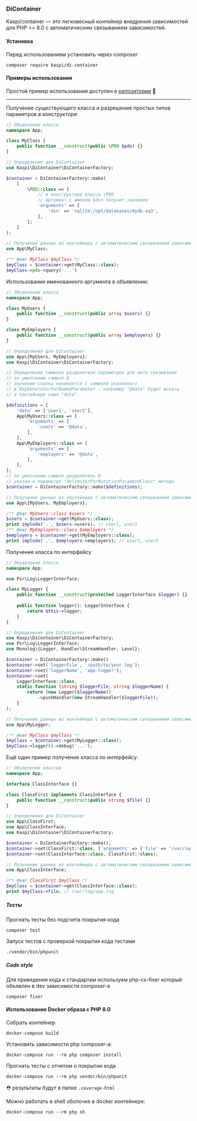 ### DiContainer

Kaspi/container — это легковесный контейнер внедрения зависимостей для PHP >= 8.0 с автоматическим связыванием зависимостей.

#### Установка

Перед использованием установить через composer

```shell
composer require kaspi/di-container
```

#### Примеры использования

Простой пример использования доступен в [репозитории](https://github.com/agdobrynin/di-container-examples) 🦄

---

Получение существующего класса и разрешение простых типов параметров в конструкторе:
```php
// Объявление класса
namespace App;

class MyClass {
    public function __construct(public \PDO $pdo) {}
}
```

```php
// Определения для DiContainer
use Kaspi\DiContainer\DiContainerFactory;

$container = DiContainerFactory::make(
    [
        \PDO::class => [
            // в конструкторе класса \PDO
            // аргумент с именем $dsn получит значение
            'arguments' => [
                'dsn' => 'sqlite:/opt/databases/mydb.sq3',
            ],
        ];
    ]
);
```

```php
// Получение данных из контейнера с автоматическим связыванием зависимостей
use App\MyClass;

/** @var MyClass $myClass */
$myClass = $container->get(MyClass::class);
$myClass->pdo->query('...')
```

Использование именованного аргумента в объявлении:

```php
// Объявление класса
namespace App;

class MyUsers {
    public function __construct(public array $users) {}
}

class MyEmployers {
    public function __construct(public array $employers) {}
}
```

```php
// Определения для DiContainer
use App\{MyUsers, MyEmployers};
use Kaspi\DiContainer\DiContainerFactory;

// Определение символа разделителя параметров для авто связывания
// по умолчанию символ @
// значение-ссылка начинается с символа указанного
// в KeyGeneratorForNamedParameter - например "@data" будет искать
// в контейнере ключ "data".

$definitions = [
    'data' => ['user1', 'user2'],
    App\MyUsers::class => [
        'arguments' => [
            'users' => '@data',
        ],
    ],
    App\MyEmployers::class => [
        'arguments' => [
            'employers' => '@data',
        ],
    ],
];
// по умолчанию символ разделитель @
// указан в параметре "delimiterForNotationParamAndClass" метода 
$container = DiContainerFactory::make($definitions);
```

```php
// Получение данных из контейнера с автоматическим связыванием зависимостей
use App\{MyUsers, MyEmployers};

/** @var MyUsers::class $users */
$users = $container->get(MyUsers::class);
print implode(',', $users->users); // user1, user2
/** @var MyEmployers::class $employers */
$employers = $container->get(MyEmployers::class);
print implode(',', $employers->employers); // user1, user2
```

Получение класса по интерфейсу
```php
// Объявление класса
namespace App;

use Psr\Log\LoggerInterface;

class MyLogger {
    public function __construct(protected LoggerInterface $logger) {}
    
    public function logger(): LoggerInterface {
        return $this->logger;
    }
}
```

```php
// Определения для DiContainer
use Kaspi\DiContainer\DiContainerFactory;
use Psr\Log\LoggerInterface;
use Monolog\{Logger, Handler\StreamHandler, Level};

$container = DiContainerFactory::make()
$container->set('loggerFile', '/path/to/your.log');
$container->set('loggerName', 'app-logger');
$container->set(
    LoggerInterface::class,
    static function (string $loggerFile, string $loggerName) {
        return (new Logger($loggerName))
            ->pushHandler(new StreamHandler($loggerFile));
    }
);
```

```php
// Получение данных из контейнера с автоматическим связыванием зависимостей
use App\MyLogger;

/** @var MyClass $myClass */
$myClass = $container->get(MyLogger::class);
$myClass->logger()->debug('...');
```

Ещё один пример получение класса по интерфейсу:

```php
// Объявление классов
namespace App;

interface ClassInterface {}

class ClassFirst implements ClassInterface {
    public function __construct(public string $file) {}
}
```

```php
// Определения для DiContainer
use App\ClassFirst;
use App\ClassInterface;
use Kaspi\DiContainer\DiContainerFactory;

$container = DiContainerFactory::make();
$container->set(ClassFirst::class, ['arguments' => ['file' => '/var/log/app.log']]);
$container->set(ClassInterface::class, ClassFirst::class);
```

```php
// Получение данных из контейнера с автоматическим связыванием зависимостей
use App\ClassInterface;

/** @var ClassFirst $myClass */
$myClass = $container->get(ClassInterface::class);
print $myClass->file; // /var/log/app.log
```

##### Тесты
Прогнать тесты без подсчета покрытия кода
```shell
composer test
```
Запуск тестов с проверкой покрытия кода тестами
```shell
./vendor/bin/phpunit
```

##### Code style
Для приведения кода к стандартам используем php-cs-fixer который объявлен 
в dev зависимости composer-а

```shell
composer fixer
``` 

#### Использование Docker образа с PHP 8.0

Собрать контейнер
```shell
docker-compose build
```
Установить зависимости php composer-а:
```shell
docker-compose run --rm php composer install
```
Прогнать тесты с отчетом о покрытии кода
```shell
docker-compose run --rm php vendor/bin/phpunit
```
⛑ pезультаты будут в папке `.coverage-html`

Можно работать в shell оболочке в docker контейнере:
```shell
docker-compose run --rm php sh
```
